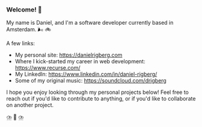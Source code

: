 ### Welcome! 🦄

My name is Daniel, and I'm a software developer currently based in Amsterdam. 🌬️ 🚲

A few links:
- My personal site: https://danielrigberg.com
- Where I kick-started my career in web development: https://www.recurse.com/
- My LinkedIn: https://www.linkedin.com/in/daniel-rigberg/
- Some of my original music: https://soundcloud.com/drigberg

I hope you enjoy looking through my personal projects below! Feel free to reach out if you'd like to contribute to anything, or if you'd like to collaborate on another project.

⛈️ 🐐 ⛈️
